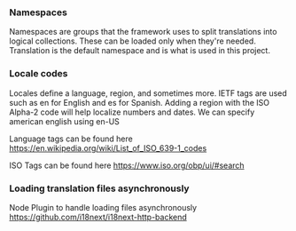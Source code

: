 ### Namespaces
Namespaces are groups that the framework uses to split translations into logical collections. These can be loaded only when they're needed. Translation is the default namespace and is what is used in this project.

### Locale codes
Locales define a language, region, and sometimes more. IETF tags are used such as en for English and es for Spanish. Adding a region with the ISO Alpha-2 code will help localize numbers and dates. We can specify american english using en-US

Language tags can be found here
https://en.wikipedia.org/wiki/List_of_ISO_639-1_codes

ISO Tags can be found here
https://www.iso.org/obp/ui/#search

### Loading translation files asynchronously
Node Plugin to handle loading files asynchronously
https://github.com/i18next/i18next-http-backend
